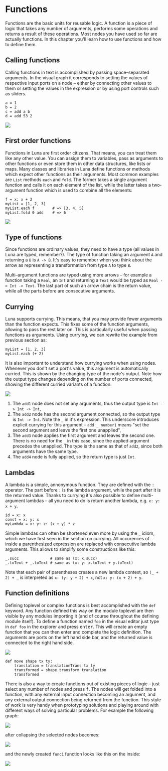 # Functions

Functions are the basic units for reusable logic. A function is a piece of logic that takes any number of arguments, performs some operations and returns a result of these operations. Most nodes you have used so far are actually functions. In this chapter you'll learn how to use functions and how to define them.

## Calling functions

Calling functions in text is accomplished by passing space–separated arguments. In the visual graph it corresponds to setting the values of respective input ports on a node – either by connecting other values to them or setting the values in the expression or by using port controls such as sliders.

```
a = 1
b = 2
c = add a b
d = add 53 2
```

![](assets/calling_functions.png)

## First order functions

Functions in Luna are first order citizens. That means, you can treat them like any other value. You can assign them to variables, pass as arguments to other functions or even store them in other data structures, like lists or maps. Many classes and libraries in Luna define functions or methods which expect other functions as their arguments. Most common examples are `List` methods `each` and `fold`. The former takes a single argument function and calls it on each element of the list, while the latter takes a two-argument function which is used to combine all the elements:
```
f = x: x + 2
myList = [1, 2, 3]
myList.each f        # => [3, 4, 5]
myList.fold 0 add    # => 6
```
![](assets/first_order_funs.png)

## Type of functions

Since functions are ordinary values, they need to have a type (all values in Luna are typed, remember?). The type of function taking an argument `A` and returning a `B` is `A -> B`. It's easy to remember when you think about the arrow as representing a transformation from type `A` to type `B`.

Multi–argument functions are typed using more arrows – for example a function taking a `Real`, an `Int` and returning a `Text` would be typed as `Real -> Int -> Text`. The last part of such an arrow chain is the return value, while all the parts before are consecutive arguments.

## Currying

Luna supports currying. This means, that you may provide fewer arguments than the function expects. This fixes some of the function arguments, allowing to pass the rest later on. This is particularly useful when passing functions as arguments. Using currying, we can rewrite the example from previous section as:
```
myList = [1, 2, 3]
myList.each (+ 2)
```
It is also important to understand how currying works when using nodes. Whenever you don't set a port's value, this argument is automatically curried. This is shown by the changing type of the node's output. Note how the output type changes depending on the number of ports connected, showing the different curried variants of a function:

![](assets/curried_fun.png)

1. The `add1` node does not set any arguments, thus the output type is `Int -> Int -> Int`,
2. The `add2` node has the second argument connected, so the output type is `Int -> Int`. Note the `_` in it's expression. This underscore introduces explicit currying for this argument – `add _ number1` means "set the second argument and leave the first one unapplied",
3. The `add3` node applies the first argument and leaves the second one. There is no need for the `_` in this case, since the applied argument precedes the unapplied. The type is the same as that of `add2`, since both arguments have the same type.
4. The `add4` node is fully applied, so the return type is just `Int`.

## Lambdas

A lambda is a simple, annonymous function. They are defined with the ``:`` operator. The part before `:` is the lambda argument, while the part after it is the returned value. Thanks to currying it's also possible to define multi-argument lambdas – all you need to do is return another lambda, e.g. `x: y: x + y`.
```
id = x: x
const = x: y: x
myLambda = x: y: z: (x + y) * z
```
Simple lambdas can often be shortened even more by using the `_` idiom, which we have first seen in the section on currying. All occurences of `_` inside a parenthesized expression are replaced with consecutive lambda arguments. This allows to simplify some constructions like this:

```
_.succ              # same as (x: x.succ)
_.toText + _.toText # same as (x: y: x.toText + y.toText)
```

Note that each pair of parentheses creates a new lambda context, so `(_ + 2) + _` is interpreted as `x: (y: y + 2) + x`, not `x: y: (x + 2) + y`.

## Function definitions

Defining toplevel or complex functions is best accomplished with the ``def`` keyword. Any function defined this way on the module toplevel are then visible by any modules importing it (and of course throughout the defining module itself).
To define a function named `foo` in the visual editor just type in `def foo` in the explorer and press <kbd>enter</kbd>. This will create an empty function that you can then enter and complete the logic definition.
The arguments are ports on the left hand side bar, and the returned value is connected to the right hand side.

![](assets/fundef.png)
```
def move shape tx ty:
    translation = translationTrans tx ty
    transformed = shape.transform translation
    transformed
```

There is also a way to create functions out of existing pieces of logic – just select any number of nodes and press <kbd>f</kbd>. The nodes will get folded into a function, with any external input connection becoming an argument, and any external output connection being returned from the function. This style of work is very handy when prototyping solutions and playing around with different ways of solving particular problems. For example the following graph:

![](assets/before_collapse.png)

after collapsing the selected nodes becomes:

![](assets/after_collapse.png)

and the newly created `func1` function looks like this on the inside:

![](assets/collapsed_inside.png)